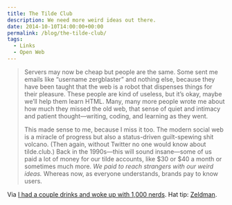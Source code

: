 ```yaml
---
title: The Tilde Club
description: We need more weird ideas out there.
date: 2014-10-10T14:00:00+00:00
permalink: /blog/the-tilde-club/
tags:
  - Links
  - Open Web
---
```


> Servers may now be cheap but people are the same. Some sent me emails like “username zergblaster” and nothing else, because they have been taught that the web is a robot that dispenses things for their pleasure. These people are kind of useless, but it’s okay, maybe we’ll help them learn HTML. Many, many more people wrote me about how much they missed the old web, that sense of quiet and intimacy and patient thought—writing, coding, and learning as they went.
>
> This made sense to me, because I miss it too. The modern social web is a miracle of progress but also a status-driven guilt-spewing shit volcano. (Then again, without Twitter no one would know about tilde.club.) Back in the 1990s—this will sound insane—some of us paid a lot of money for our tilde accounts, like $30 or $40 a month or sometimes much more. _We paid to reach strangers with our weird ideas._ Whereas now, as everyone understands, brands pay to know users.

Via [I had a couple drinks and woke up with 1,000 nerds](https://medium.com/message/tilde-club-i-had-a-couple-drinks-and-woke-up-with-1-000-nerds-a8904f0a2ebf). Hat tip: [Zeldman](http://www.zeldman.com/2014/10/09/1000-nerds/).